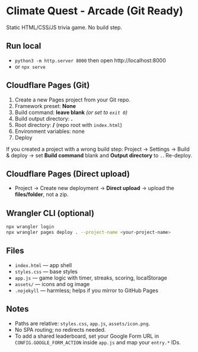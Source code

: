 # Climate Quest - Arcade (Git Ready)

Static HTML/CSS/JS trivia game. No build step.

## Run local
- `python3 -m http.server 8000` then open http://localhost:8000
- or `npx serve`

## Cloudflare Pages (Git)
1. Create a new Pages project from your Git repo.
2. Framework preset: **None**
3. Build command: **leave blank** *(or set to `exit 0`)*
4. Build output directory: **.**
5. Root directory: **/** (repo root with `index.html`)
6. Environment variables: none
7. Deploy

If you created a project with a wrong build step: Project → Settings → Build & deploy → set **Build command** blank and **Output directory** to `.`. Re-deploy.

## Cloudflare Pages (Direct upload)
- Project → Create new deployment → **Direct upload** → upload the **files/folder**, not a zip.

## Wrangler CLI (optional)
```bash
npx wrangler login
npx wrangler pages deploy . --project-name <your-project-name>
```

## Files
- `index.html` — app shell
- `styles.css` — base styles
- `app.js` — game logic with timer, streaks, scoring, localStorage
- `assets/` — icons and og image
- `.nojekyll` — harmless; helps if you mirror to GitHub Pages

## Notes
- Paths are relative: `styles.css`, `app.js`, `assets/icon.png`.
- No SPA routing; no redirects needed.
- To add a shared leaderboard, set your Google Form URL in `CONFIG.GOOGLE_FORM_ACTION` inside `app.js` and map your `entry.*` IDs.

